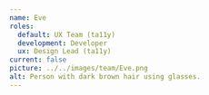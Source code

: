 ```yaml
---
name: Eve
roles:
  default: UX Team (ta11y)
  development: Developer
  ux: Design Lead (ta11y)
current: false
picture: ../../images/team/Eve.png
alt: Person with dark brown hair using glasses.
---
```

